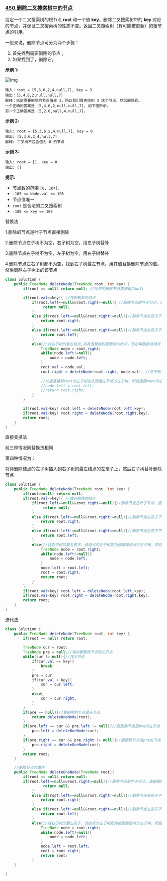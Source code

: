 ### [450.删除二叉搜索树中的节点](https://leetcode.cn/problems/delete-node-in-a-bst/)

给定一个二叉搜索树的根节点 **root** 和一个值 **key**，删除二叉搜索树中的 **key** 对应的节点，并保证二叉搜索树的性质不变。返回二叉搜索树（有可能被更新）的根节点的引用。

一般来说，删除节点可分为两个步骤：

1. 首先找到需要删除的节点；
2. 如果找到了，删除它。

 

**示例 1:**

![img](https://assets.leetcode.com/uploads/2020/09/04/del_node_1.jpg)

```
输入：root = [5,3,6,2,4,null,7], key = 3
输出：[5,4,6,2,null,null,7]
解释：给定需要删除的节点值是 3，所以我们首先找到 3 这个节点，然后删除它。
一个正确的答案是 [5,4,6,2,null,null,7], 如下图所示。
另一个正确答案是 [5,2,6,null,4,null,7]。
```

**示例 2:**

```
输入: root = [5,3,6,2,4,null,7], key = 0
输出: [5,3,6,2,4,null,7]
解释: 二叉树不包含值为 0 的节点
```

**示例 3:**

```
输入: root = [], key = 0
输出: []
```

 

**提示:**

- 节点数的范围 `[0, 104]`.
- `-105 <= Node.val <= 105`
- 节点值唯一
- `root` 是合法的二叉搜索树
- `-105 <= key <= 105`





替换法

1.删除的节点是叶子节点直接删除

2.删除节点左子树不为空，右子树为空，用左子树替补

3.删除节点右子树不为空，左子树为空，用右子树替补

4.删除节点左右子树都不为空，找到右子树最左节点，用其值替换删除节点的值，然后删除右子树上的该节点

```java
class Solution {
    public TreeNode deleteNode(TreeNode root, int key) {
        if(root == null) return null; //找不到删除节点直接返回null

        if(root.val==key){ //找到删除的结点
            if(root.left==null&&root.right==null){ //删除节点是叶子节点，直接删除
                 return null;
            }
            else if(root.left==null&&root.right!=null){//删除节点右孩子不为空，右孩子补位
                return root.right;
            }
            else if(root.left!=null&&root.right==null){//删除节点左孩子不为空，左孩子补位
                return root.left;
            }
            else{//找右子树的最左结点,将其值替换到要删除的结点，然后再删除该结点
                TreeNode node = root.right;
                while(node.left!=null){
                    node = node.left;
                }
                root.val = node.val;
                root.right = deleteNode(root.right, node.val); //右子树上删除最左结点
                
                //或者直接将root的左子树加入到最左节点的左子树，然后返回root的右子树
                //node.left = root.left;
                //return root.right;
            }
        }

        if(root.val>key) root.left = deleteNode(root.left,key);
        if(root.val<key) root.right = deleteNode(root.right,key);
        return root;
    }
}
```



直接变换法

前三种情况同替换法相同

第四种情况为：

将待删除结点的左子树插入到右子树的最左结点的左孩子上，然后右子树替补删除节点

```java
class Solution {
    public TreeNode deleteNode(TreeNode root, int key) {
        if(root==null) return null;
        if(root.val==key){ //找到删除的结点
            if(root.left==null&&root.right==null){//删除节点是叶子节点，直接删除
                 return null;
            }
            else if(root.left==null&&root.right!=null){//删除节点右孩子不为空，右孩子补位
                return root.right;
            }
            else if(root.left!=null&&root.right==null){//删除节点左孩子不为空，左孩子补位
                return root.left;
            }
            else{//找右子树的最左孩子，该结点的左子树变为被删除结点的左子树，然后用右子树替补
                TreeNode node = root.right;
                while(node.left!=null){
                    node = node.left;
                }
                node.left = root.left;
                root = root.right;
                return root;
            }
        }
        if(root.val>key) root.left = deleteNode(root.left,key);
        if(root.val<key) root.right = deleteNode(root.right,key);
        return root;
    }
}
```



迭代法

```java
class Solution {
    public TreeNode deleteNode(TreeNode root, int key) {
        if(root == null) return root;
     
        TreeNode cur = root;
        TreeNode pre = null;//保存要删除节点的父节点
        while(cur != null){//找父节点
            if(cur.val == key){
                break;
            }
            pre = cur;
            if(cur.val > key){
                cur = cur.left;
            }
            else{
                cur = cur.right;
            }
        }
        if(pre == null){//要删除的节点是头节点
            return deleteOneNode(root);
        }
        if(pre.left == cur && pre.left != null){//要删除节点是pre的左节点
            pre.left = deleteOneNode(cur);
        }
        if(pre.right == cur && pre.right != null){//要删除节点是pre右节点
            pre.right = deleteOneNode(cur);
        }
        return root;
    }

    //删除节点的操作
    public TreeNode deleteOneNode(TreeNode root){
        if(root == null) return null;
        if(root.left==null&&root.right==null){//删除节点是叶子节点，直接删除
                 return null;
            }
            else if(root.left==null&&root.right!=null){//删除节点右孩子不为空，右孩子补位
                return root.right;
            }
            else if(root.left!=null&&root.right==null){//删除节点左孩子不为空，左孩子补位
                return root.left;
            }
            else{//找右子树的最左孩子，该结点的左子树变为被删除结点的左子树，然后用右子树替补
                TreeNode node = root.right;
                while(node.left!=null){
                    node = node.left;
                }
                node.left = root.left;
                root = root.right;
                return root;
            }
    }

}
```

